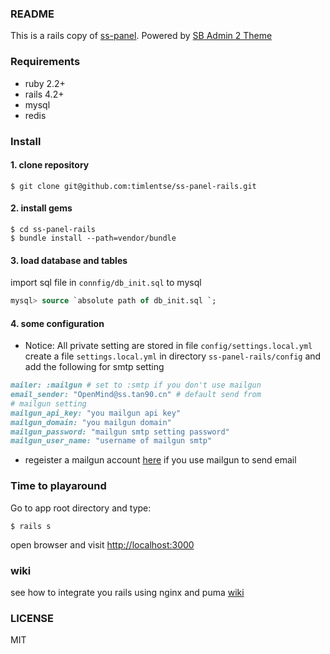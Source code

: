 ### README
This is a rails copy of [ss-panel](https://github.com/orvice/ss-panel). Powered by [SB Admin 2 Theme](http://startbootstrap.com/template-overviews/sb-admin-2/)
### Requirements
* ruby 2.2+
* rails 4.2+
* mysql
* redis

### Install

#### 1. clone repository

```shell
$ git clone git@github.com:timlentse/ss-panel-rails.git
```
#### 2. install gems

```shell
$ cd ss-panel-rails
$ bundle install --path=vendor/bundle
```
#### 3. load database and tables
import sql file in `connfig/db_init.sql`  to mysql

```sql
mysql> source `absolute path of db_init.sql `;
```
#### 4. some configuration
* Notice: 
All private setting are stored in file `config/settings.local.yml` create a file `settings.local.yml` in directory `ss-panel-rails/config` and add the following for smtp setting
```ruby
mailer: :mailgun # set to :smtp if you don't use mailgun
email_sender: "OpenMind@ss.tan90.cn" # default send from
# mailgun setting
mailgun_api_key: "you mailgun api key"
mailgun_domain: "you mailgun domain"
mailgun_password: "mailgun smtp setting password"
mailgun_user_name: "username of mailgun smtp"
```
* regeister a mailgun account [here](http://www.mailgun.com) if you use mailgun to send email
### Time to playaround
Go to app root directory and type:
```shell
$ rails s
```
open browser and visit [http://localhost:3000](http://localhost:3000)

### wiki
see how to integrate you rails using nginx and puma [wiki](https://github.com/timlentse/ss-panel-rails/wiki)

### LICENSE
MIT
